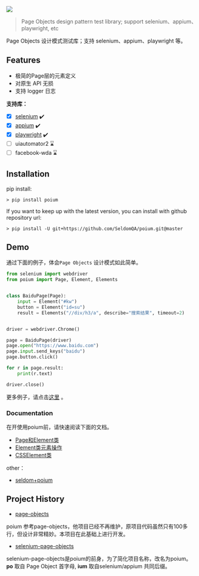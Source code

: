 
![](logo.png)

> Page Objects design pattern test library; support selenium、appium、playwright, etc

Page Objects 设计模式测试库；支持 selenium、appium、playwright 等。

## Features

* 极简的Page层的元素定义
* 对原生 API 无损
* 支持 logger 日志


__支持库：__

  - [x] [selenium](./docs/selenium_sample.md) ✔️
  - [x] [appium](./docs/appium_sample.md) ✔️
  - [x] [playwright](./docs/playwright_sample.md) ✔️
  - [ ] uiautomator2 ⌛
  - [ ] facebook-wda ⌛

## Installation

pip install:

```shell
> pip install poium
```

If you want to keep up with the latest version, you can install with github repository url:

```shell
> pip install -U git+https://github.com/SeldomQA/poium.git@master
```

## Demo

通过下面的例子，体会`Page Objects` 设计模式如此简单。

```python
from selenium import webdriver
from poium import Page, Element, Elements


class BaiduPage(Page):
    input = Element("#kw")
    button = Element("id=su")
    result = Elements("//div/h3/a", describe="搜索结果", timeout=2)


driver = webdriver.Chrome()

page = BaiduPage(driver)
page.open("https://www.baidu.com")
page.input.send_keys("baidu")
page.button.click()

for r in page.result:
    print(r.text)

driver.close()
```


更多例子，请点击[这里](/sample) 。

### Documentation

在开使用poium前，请快速阅读下面的文档。

* [Page和Element类](/docs/page_element.md)
* [Element类元素操作](docs/element_operation.md)
* [CSSElement类](/docs/csselement.md)

other：
* [seldom+poium](docs/seldom_sample.md)

## Project History

* [page-objects](https://github.com/eeaston/page-objects)

poium 参考page-objects，他项目已经不再维护，原项目代码虽然只有100多行，但设计非常精妙。本项目在此基础上进行开发。

* [selenium-page-objects](https://pypi.org/project/selenium-page-objects/)

selenium-page-objects是poium的前身，为了简化项目名称，改名为poium。__po__ 取自 Page Object 首字母, __ium__ 取自selenium/appium 共同后缀。
